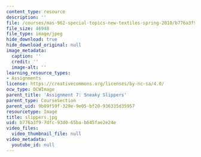 ```yaml
---
content_type: resource
description: ''
file: /courses/mas-962-special-topics-new-textiles-spring-2010/b776a3f97dfc93d065bab645fae2e24e_slippers.jpg
file_size: 46948
file_type: image/jpeg
hide_download: true
hide_download_original: null
image_metadata:
  caption: ''
  credit: ''
  image-alt: ''
learning_resource_types:
- Assignments
license: https://creativecommons.org/licenses/by-nc-sa/4.0/
ocw_type: OCWImage
parent_title: 'Assignment 7: Sneaky Slippers'
parent_type: CourseSection
parent_uid: 9b09f59f-329e-9e05-bf20-936335d35957
resourcetype: Image
title: slippers.jpg
uid: b776a3f9-7dfc-93d0-65ba-b645fae2e24e
video_files:
  video_thumbnail_file: null
video_metadata:
  youtube_id: null
---
```

